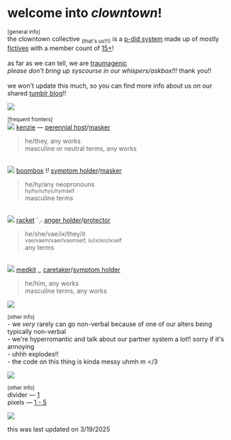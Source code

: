 # welcome into *clowntown*!
<sup>[general info]</sup>
<br>the clowntown collective <sub>(that's us!!!)</sub> is a [p-did system](https://pluralpedia.org/w/Partial_Dissociative_Identity_Disorder) made up of mostly [fictives](https://pluralpedia.org/w/Fictive) with a member count of [15+](https://www.tumblr.com/clowntown-sys/774258647373103104/to-be-pinned-post)!
<br><br>as far as we can tell, we are [traumagenic](https://pluralpedia.org/w/Traumagenic)
<br>*please don't bring up syscourse in our whispers/askbox!!!* thank you!!
<br><br>we won't update this much, so you can find more info about us on our shared [tumblr blog](https://www.tumblr.com/clowntown-sys)!!

<img src="https://64.media.tumblr.com/6e5430bbc5c883155a6310b4181d7287/803df223bef42c33-e5/s2048x3072/a857462b6c2545b7735b06735f192d42d7a1239c.pnj">

<sup>[frequent fronters]</sup>
<br>[<img src="https://pixels.crd.co/assets/images/gallery34/aa78b10e.gif?v=99d3974e">](https://pixels.crd.co/#pixels) [kenzie](https://www.tumblr.com/clowntown-sys) — [perennial host](https://pluralpedia.org/w/Perennial_Host)/[masker](https://pluralpedia.org/w/Masker)
> he/they, any works
<br> masculine or neutral terms, any works

<br>[<img src="https://pixels.crd.co/assets/images/gallery64/7381e99c.gif?v=99d3974e">](https://pixels.crd.co/#pixels) [boombox](https://rentry.co/bringbacksoundids) !*!* [symptom holder](https://pluralpedia.org/w/Symptom_Holder)/[masker](https://pluralpedia.org/w/Masker)
> he/hy/any neopronouns
<br> <sup>hy/hym/hys/hymself</sup>
<br> masculine terms

<br>[<img src="https://pixels.crd.co/assets/images/gallery34/8f128bc0.gif?v=99d3974e">](https://pixels.crd.co/#pixels) [racket](https://rentry.co/razoringrocketz) ˊˎ˗ [anger holder](https://pluralpedia.org/w/Anger_Holder)/[protector](https://pluralpedia.org/w/Protector)
> he/she/vae/ix/they/it
<br> <sup>vae/vaem/vaer/vaemself, ix/ix/ixs/ixself</sup>
<br> any terms

<br>[<img src="https://pixels.crd.co/assets/images/gallery22/86cba72e.gif?v=99d3974e">](https://pixels.crd.co/#pixels) [medkit](https://rentry.co/lostaidkit) ,*,* [caretaker](https://pluralpedia.org/w/Caretaker)/[symptom holder](https://pluralpedia.org/w/Symptom_Holder)
> he/him, any works
<br> masculine terms, any works

<img src="https://64.media.tumblr.com/6e5430bbc5c883155a6310b4181d7287/803df223bef42c33-e5/s2048x3072/a857462b6c2545b7735b06735f192d42d7a1239c.pnj">

<sup>[other info]</sup>
<br> - we <i>very</i> rarely can go non-verbal because of one of our alters being typically non-verbal
<br> - we're hyperromantic and talk about our partner system a lot!! sorry if it's annoying
<br> - uhhh explodes!!
<br> - the code on this thing is kinda messy uhmh m </3

<img src="https://64.media.tumblr.com/6e5430bbc5c883155a6310b4181d7287/803df223bef42c33-e5/s2048x3072/a857462b6c2545b7735b06735f192d42d7a1239c.pnj">

<sup>[other info]</sup>
<br> divider — [1](https://www.tumblr.com/strangergraphics/765530810893942784/moon-stars-themed-dividers-please-like-and)
<br> pixels — [1 - 5](https://pixels.crd.co/)

<img src="https://64.media.tumblr.com/6e5430bbc5c883155a6310b4181d7287/803df223bef42c33-e5/s2048x3072/a857462b6c2545b7735b06735f192d42d7a1239c.pnj">

this was last updated on 3/19/2025
